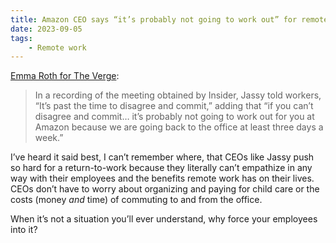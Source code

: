 ```yaml
---
title: Amazon CEO says “it’s probably not going to work out” for remote workers
date: 2023-09-05
tags:
    - Remote work
---
```


[Emma Roth for The Verge](https://www.theverge.com/2023/8/28/23849754/amazon-ceo-andy-jassy-remote-employees-return-to-office):

> In a recording of the meeting obtained by Insider, Jassy told workers, “It’s past the time to disagree and commit,” adding that “if you can’t disagree and commit… it’s probably not going to work out for you at Amazon because we are going back to the office at least three days a week.”

I’ve heard it said best, I can’t remember where, that CEOs like Jassy push so hard for a return-to-work because they literally can’t empathize in any way with their employees and the benefits remote work has on their lives. CEOs don’t have to worry about organizing and paying for child care or the costs (money *and* time) of commuting to and from the office.

When it’s not a situation you’ll ever understand, why force your employees into it?
